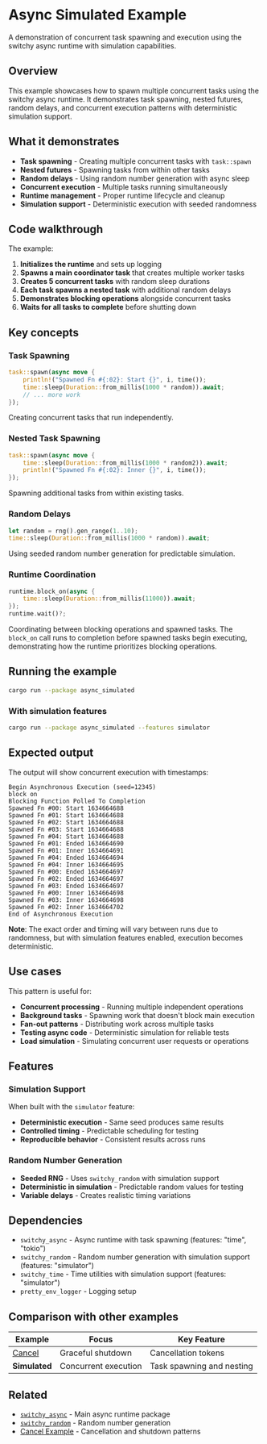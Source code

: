 # Async Simulated Example

A demonstration of concurrent task spawning and execution using the switchy async runtime with simulation capabilities.

## Overview

This example showcases how to spawn multiple concurrent tasks using the switchy async runtime. It demonstrates task spawning, nested futures, random delays, and concurrent execution patterns with deterministic simulation support.

## What it demonstrates

- **Task spawning** - Creating multiple concurrent tasks with `task::spawn`
- **Nested futures** - Spawning tasks from within other tasks
- **Random delays** - Using random number generation with async sleep
- **Concurrent execution** - Multiple tasks running simultaneously
- **Runtime management** - Proper runtime lifecycle and cleanup
- **Simulation support** - Deterministic execution with seeded randomness

## Code walkthrough

The example:

1. **Initializes the runtime** and sets up logging
2. **Spawns a main coordinator task** that creates multiple worker tasks
3. **Creates 5 concurrent tasks** with random sleep durations
4. **Each task spawns a nested task** with additional random delays
5. **Demonstrates blocking operations** alongside concurrent tasks
6. **Waits for all tasks to complete** before shutting down

## Key concepts

### Task Spawning

```rust
task::spawn(async move {
    println!("Spawned Fn #{:02}: Start {}", i, time());
    time::sleep(Duration::from_millis(1000 * random)).await;
    // ... more work
});
```

Creating concurrent tasks that run independently.

### Nested Task Spawning

```rust
task::spawn(async move {
    time::sleep(Duration::from_millis(1000 * random2)).await;
    println!("Spawned Fn #{:02}: Inner {}", i, time());
});
```

Spawning additional tasks from within existing tasks.

### Random Delays

```rust
let random = rng().gen_range(1..10);
time::sleep(Duration::from_millis(1000 * random)).await;
```

Using seeded random number generation for predictable simulation.

### Runtime Coordination

```rust
runtime.block_on(async {
    time::sleep(Duration::from_millis(11000)).await;
});
runtime.wait()?;
```

Coordinating between blocking operations and spawned tasks. The `block_on` call runs to completion before spawned tasks begin executing, demonstrating how the runtime prioritizes blocking operations.

## Running the example

```bash
cargo run --package async_simulated
```

### With simulation features

```bash
cargo run --package async_simulated --features simulator
```

## Expected output

The output will show concurrent execution with timestamps:

```
Begin Asynchronous Execution (seed=12345)
block on
Blocking Function Polled To Completion
Spawned Fn #00: Start 1634664688
Spawned Fn #01: Start 1634664688
Spawned Fn #02: Start 1634664688
Spawned Fn #03: Start 1634664688
Spawned Fn #04: Start 1634664688
Spawned Fn #01: Ended 1634664690
Spawned Fn #01: Inner 1634664691
Spawned Fn #04: Ended 1634664694
Spawned Fn #04: Inner 1634664695
Spawned Fn #00: Ended 1634664697
Spawned Fn #02: Ended 1634664697
Spawned Fn #03: Ended 1634664697
Spawned Fn #00: Inner 1634664698
Spawned Fn #03: Inner 1634664698
Spawned Fn #02: Inner 1634664702
End of Asynchronous Execution
```

**Note**: The exact order and timing will vary between runs due to randomness, but with simulation features enabled, execution becomes deterministic.

## Use cases

This pattern is useful for:

- **Concurrent processing** - Running multiple independent operations
- **Background tasks** - Spawning work that doesn't block main execution
- **Fan-out patterns** - Distributing work across multiple tasks
- **Testing async code** - Deterministic simulation for reliable tests
- **Load simulation** - Simulating concurrent user requests or operations

## Features

### Simulation Support

When built with the `simulator` feature:

- **Deterministic execution** - Same seed produces same results
- **Controlled timing** - Predictable scheduling for testing
- **Reproducible behavior** - Consistent results across runs

### Random Number Generation

- **Seeded RNG** - Uses `switchy_random` with simulation support
- **Deterministic in simulation** - Predictable random values for testing
- **Variable delays** - Creates realistic timing variations

## Dependencies

- `switchy_async` - Async runtime with task spawning (features: "time", "tokio")
- `switchy_random` - Random number generation with simulation support (features: "simulator")
- `switchy_time` - Time utilities with simulation support (features: "simulator")
- `pretty_env_logger` - Logging setup

## Comparison with other examples

| Example                       | Focus                | Key Feature               |
| ----------------------------- | -------------------- | ------------------------- |
| [Cancel](../cancel/README.md) | Graceful shutdown    | Cancellation tokens       |
| **Simulated**                 | Concurrent execution | Task spawning and nesting |

## Related

- [`switchy_async`](../../README.md) - Main async runtime package
- [`switchy_random`](../../../random/README.md) - Random number generation
- [Cancel Example](../cancel/README.md) - Cancellation and shutdown patterns
